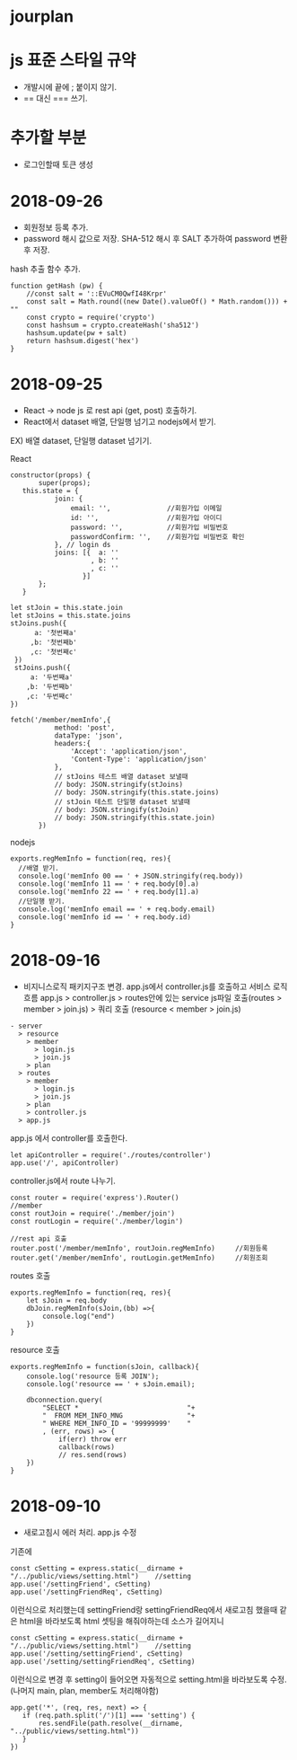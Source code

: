 # jourplan
# js 표준 스타일 규약
 - 개발시에 끝에 ; 붙이지 않기.
 - == 대신 === 쓰기.
# 추가할 부분
 - 로그인할때 토큰 생성
 
# 2018-09-26
 - 회원정보 등록 추가.
 - password 해시 값으로 저장. SHA-512 해시 후 SALT 추가하여 password 변환 후 저장.

hash 추출 함수 추가.
```
function getHash (pw) {
    //const salt = '::EVuCM0QwfI48Krpr'
    const salt = Math.round((new Date().valueOf() * Math.random())) + ""
    const crypto = require('crypto')
    const hashsum = crypto.createHash('sha512')
    hashsum.update(pw + salt)
    return hashsum.digest('hex')
}
```

# 2018-09-25
 - React -> node js 로 rest api (get, post) 호출하기.
 - React에서 dataset 배열, 단일행 넘기고 nodejs에서 받기.
 
 EX)
 배열 dataset, 단일행 dataset 넘기기.
 
 React
 ```
 constructor(props) {  
        super(props);
    this.state = {
            join: {
                email: '',              //회원가입 이메일
                id: '',                 //회원가입 아이디
                password: '',           //회원가입 비밀번호
                passwordConfirm: '',    //회원가입 비밀번호 확인
            }, // login ds
            joins: [{  a: ''
                     , b: ''
                     , c: ''
                   }]
        };
    }
    
 let stJoin = this.state.join
 let stJoins = this.state.joins
 stJoins.push({
       a: '첫번째a'
      ,b: '첫번째b'
      ,c: '첫번째c'
  }) 
  stJoins.push({
      a: '두번째a'
     ,b: '두번째b'
     ,c: '두번째c'
 })
 
 fetch('/member/memInfo',{
            method: 'post',
            dataType: 'json',
            headers:{
                'Accept': 'application/json',
                'Content-Type': 'application/json'
            },
            // stJoins 테스트 배열 dataset 보낼때
            // body: JSON.stringify(stJoins)
            // body: JSON.stringify(this.state.joins)
            // stJoin 테스트 단일행 dataset 보낼때
            // body: JSON.stringify(stJoin)
            // body: JSON.stringify(this.state.join)
        })
```
nodejs
```
exports.regMemInfo = function(req, res){ 
  //배열 받기.
  console.log('memInfo 00 == ' + JSON.stringify(req.body))
  console.log('memInfo 11 == ' + req.body[0].a)
  console.log('memInfo 22 == ' + req.body[1].a)
  //단일행 받기.
  console.log('memInfo email == ' + req.body.email)
  console.log('memInfo id == ' + req.body.id)
}
``` 

# 2018-09-16
 - 비지니스로직 패키지구조 변경.
 app.js에서 controller.js를 호출하고 
 서비스 로직 흐름
 app.js > controller.js > routes안에 있는 service js파일 호출(routes > member > join.js) > 쿼리 호출 (resource < member > join.js)
 
```
- server
  > resource
    > member
      > login.js
      > join.js
    > plan
  > routes
    > member
      > login.js
      > join.js
    > plan
    > controller.js
  > app.js
```
app.js 에서 controller를 호출한다.
```
let apiController = require('./routes/controller')
app.use('/', apiController)
```
controller.js에서 route 나누기.
```
const router = require('express').Router()
//member
const routJoin = require('./member/join')
const routLogin = require('./member/login')

//rest api 호출
router.post('/member/memInfo', routJoin.regMemInfo)     //회원등록
router.get('/member/memInfo', routLogin.getMemInfo)     //회원조회
```
routes 호출
```
exports.regMemInfo = function(req, res){ 
	let sJoin = req.body
	dbJoin.regMemInfo(sJoin,(bb) =>{
		console.log("end")
	})
}
```
resource 호출
```
exports.regMemInfo = function(sJoin, callback){ 
    console.log('resource 등록 JOIN');
    console.log('resource == ' + sJoin.email);
    
    dbconnection.query(
        "SELECT *                           "+ 
        "  FROM MEM_INFO_MNG                "+
        " WHERE MEM_INFO_ID = '99999999'    "
        , (err, rows) => {
            if(err) throw err
            callback(rows)
            // res.send(rows)
	})
}
```

# 2018-09-10
 - 새로고침시 에러 처리.
 app.js 수정
 
 기존에 
```
const cSetting = express.static(__dirname + "/../public/views/setting.html")	//setting
app.use('/settingFriend', cSetting)
app.use('/settingFriendReq', cSetting)
```
이런식으로 처리했는데 settingFriend랑 settingFriendReq에서 새로고침 했을때 같은 html을 바라보도록
html 셋팅을 해줘야하는데 소스가 길어지니
```
const cSetting = express.static(__dirname + "/../public/views/setting.html")	//setting
app.use('/setting/settingFriend', cSetting)
app.use('/setting/settingFriendReq', cSetting)
```
이런식으로 변경 후 setting이 들어오면 자동적으로 setting.html을 바라보도록 수정. (나머지 main, plan, member도 처리해야함)
 ```
app.get('*', (req, res, next) => {
	if (req.path.split('/')[1] === 'setting') {
		res.sendFile(path.resolve(__dirname, "../public/views/setting.html"))
	}
})
 ```
 
 
